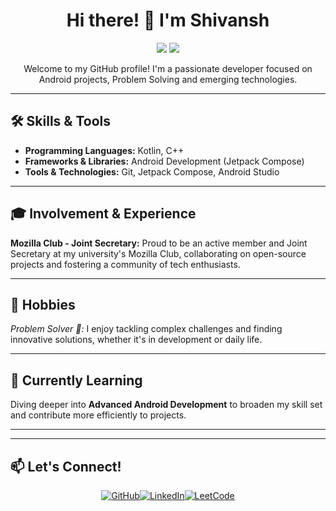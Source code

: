 <h1 align="center">Hi there! 👋 I'm Shivansh</h1>

<p align="center">
   <img src="https://img.shields.io/badge/Problem%20Solver-%2300C853?style=for-the-badge" />
  <img src="https://img.shields.io/badge/Android%20Developer-%23E34F26?style=for-the-badge" />
</p>

<p align="center">Welcome to my GitHub profile! I'm a passionate developer focused on Android projects, Problem Solving and emerging technologies.</p>

---

<h2>🛠 Skills & Tools</h2>
<ul>
  <li><strong>Programming Languages:</strong> Kotlin, C++</li>
  <li><strong>Frameworks & Libraries:</strong> Android Development (Jetpack Compose)</li>
  <li><strong>Tools & Technologies:</strong> Git, Jetpack Compose, Android Studio</li>
</ul>

---

<h2>🎓 Involvement & Experience</h2>
<p>
  <strong>Mozilla Club - Joint Secretary:</strong> Proud to be an active member and Joint Secretary at my university's Mozilla Club, collaborating on open-source projects and fostering a community of tech enthusiasts.
</p>

---

<h2>🧩 Hobbies</h2>
<p>
  <em>Problem Solver 🧠:</em> I enjoy tackling complex challenges and finding innovative solutions, whether it's in development or daily life.
</p>

---

<h2>🌱 Currently Learning</h2>
<p>Diving deeper into <strong>Advanced Android Development</strong> to broaden my skill set and contribute more efficiently to projects.</p>

---

---

## 📫 Let's Connect!

<p align="center"><a href="https://github.com/shivanshs673" target="_blank"><img src="https://img.shields.io/badge/GitHub-SHIVANSHS673-181717?style=for-the-badge&logo=github" alt="GitHub"></a><a href="https://www.linkedin.com/in/shivansh-shukla-2a9552257" target="_blank"><img src="https://img.shields.io/badge/LinkedIn-Connect-blue?style=for-the-badge&logo=linkedin" alt="LinkedIn"></a><a href="https://leetcode.com/u/Shivanshs673" target="_blank"><img src="https://img.shields.io/badge/LeetCode-Profile-orange?style=for-the-badge&logo=leetcode" alt="LeetCode"></a></p>
